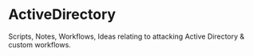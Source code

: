 # ActiveDirectory
Scripts, Notes, Workflows, Ideas relating to attacking Active Directory &amp; custom workflows. 
